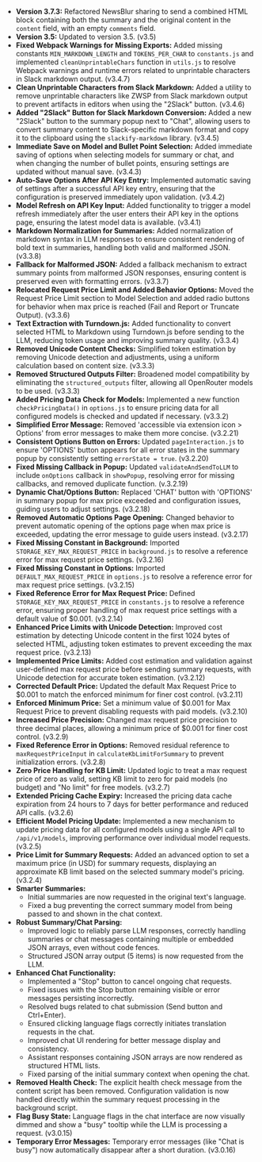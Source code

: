 - **Version 3.7.3:** Refactored NewsBlur sharing to send a combined HTML block containing both the summary and the original content in the `content` field, with an empty `comments` field.
- **Version 3.5:** Updated to version 3.5. (v3.5)
- **Fixed Webpack Warnings for Missing Exports:** Added missing constants `MIN_MARKDOWN_LENGTH` and `TOKENS_PER_CHAR` to `constants.js` and implemented `cleanUnprintableChars` function in `utils.js` to resolve Webpack warnings and runtime errors related to unprintable characters in Slack markdown output. (v3.4.7)
- **Clean Unprintable Characters from Slack Markdown:** Added a utility to remove unprintable characters like ZWSP from Slack markdown output to prevent artifacts in editors when using the "2Slack" button. (v3.4.6)
- **Added "2Slack" Button for Slack Markdown Conversion:** Added a new "2Slack" button to the summary popup next to "Chat", allowing users to convert summary content to Slack-specific markdown format and copy it to the clipboard using the `slackify-markdown` library. (v3.4.5)
- **Immediate Save on Model and Bullet Point Selection:** Added immediate saving of options when selecting models for summary or chat, and when changing the number of bullet points, ensuring settings are updated without manual save. (v3.4.3)
- **Auto-Save Options After API Key Entry:** Implemented automatic saving of settings after a successful API key entry, ensuring that the configuration is preserved immediately upon validation. (v3.4.2)
- **Model Refresh on API Key Input:** Added functionality to trigger a model refresh immediately after the user enters their API key in the options page, ensuring the latest model data is available. (v3.4.1)
- **Markdown Normalization for Summaries:** Added normalization of markdown syntax in LLM responses to ensure consistent rendering of bold text in summaries, handling both valid and malformed JSON. (v3.3.8)
- **Fallback for Malformed JSON:** Added a fallback mechanism to extract summary points from malformed JSON responses, ensuring content is preserved even with formatting errors. (v3.3.7)
- **Relocated Request Price Limit and Added Behavior Options:** Moved the Request Price Limit section to Model Selection and added radio buttons for behavior when max price is reached (Fail and Report or Truncate Output). (v3.3.6)
- **Text Extraction with Turndown.js:** Added functionality to convert selected HTML to Markdown using Turndown.js before sending to the LLM, reducing token usage and improving summary quality. (v3.3.4)
- **Removed Unicode Content Checks:** Simplified token estimation by removing Unicode detection and adjustments, using a uniform calculation based on content size. (v3.3.3)
- **Removed Structured Outputs Filter:** Broadened model compatibility by eliminating the `structured_outputs` filter, allowing all OpenRouter models to be used. (v3.3.3)
- **Added Pricing Data Check for Models:** Implemented a new function `checkPricingData()` in `options.js` to ensure pricing data for all configured models is checked and updated if necessary. (v3.3.2)
- **Simplified Error Message:** Removed 'accessible via extension icon > Options' from error messages to make them more concise. (v3.2.21)
- **Consistent Options Button on Errors:** Updated `pageInteraction.js` to ensure 'OPTIONS' button appears for all error states in the summary popup by consistently setting `errorState = true`. (v3.2.20)
- **Fixed Missing Callback in Popup:** Updated `validateAndSendToLLM` to include `onOptions` callback in `showPopup`, resolving error for missing callbacks, and removed duplicate function. (v.3.2.19)
- **Dynamic Chat/Options Button:** Replaced 'CHAT' button with 'OPTIONS' in summary popup for max price exceeded and configuration issues, guiding users to adjust settings. (v3.2.18)
- **Removed Automatic Options Page Opening:** Changed behavior to prevent automatic opening of the options page when max price is exceeded, updating the error message to guide users instead. (v3.2.17)
- **Fixed Missing Constant in Background:** Imported `STORAGE_KEY_MAX_REQUEST_PRICE` in `background.js` to resolve a reference error for max request price settings. (v3.2.16)
- **Fixed Missing Constant in Options:** Imported `DEFAULT_MAX_REQUEST_PRICE` in `options.js` to resolve a reference error for max request price settings. (v3.2.15)
- **Fixed Reference Error for Max Request Price:** Defined `STORAGE_KEY_MAX_REQUEST_PRICE` in `constants.js` to resolve a reference error, ensuring proper handling of max request price settings with a default value of $0.001. (v3.2.14)
- **Enhanced Price Limits with Unicode Detection:** Improved cost estimation by detecting Unicode content in the first 1024 bytes of selected HTML, adjusting token estimates to prevent exceeding the max request price. (v3.2.13)
- **Implemented Price Limits:** Added cost estimation and validation against user-defined max request price before sending summary requests, with Unicode detection for accurate token estimation. (v3.2.12)
- **Corrected Default Price:** Updated the default Max Request Price to $0.001 to match the enforced minimum for finer cost control. (v3.2.11)
- **Enforced Minimum Price:** Set a minimum value of $0.001 for Max Request Price to prevent disabling requests with paid models. (v3.2.10)
- **Increased Price Precision:** Changed max request price precision to three decimal places, allowing a minimum price of $0.001 for finer cost control. (v3.2.9)
- **Fixed Reference Error in Options:** Removed residual reference to `maxRequestPriceInput` in `calculateKbLimitForSummary` to prevent initialization errors. (v3.2.8)
- **Zero Price Handling for KB Limit:** Updated logic to treat a max request price of zero as valid, setting KB limit to zero for paid models (no budget) and "No limit" for free models. (v3.2.7)
- **Extended Pricing Cache Expiry:** Increased the pricing data cache expiration from 24 hours to 7 days for better performance and reduced API calls. (v3.2.6)
- **Efficient Model Pricing Update:** Implemented a new mechanism to update pricing data for all configured models using a single API call to `/api/v1/models`, improving performance over individual model requests. (v3.2.5)
- **Price Limit for Summary Requests:** Added an advanced option to set a maximum price (in USD) for summary requests, displaying an approximate KB limit based on the selected summary model's pricing. (v3.2.4)
- **Smarter Summaries:**
  - Initial summaries are now requested in the original text's language.
  - Fixed a bug preventing the correct summary model from being passed to and shown in the chat context.
- **Robust Summary/Chat Parsing:**
  - Improved logic to reliably parse LLM responses, correctly handling summaries or chat messages containing multiple or embedded JSON arrays, even without code fences.
  - Structured JSON array output (5 items) is now requested from the LLM.
- **Enhanced Chat Functionality:**
  - Implemented a "Stop" button to cancel ongoing chat requests.
  - Fixed issues with the Stop button remaining visible or error messages persisting incorrectly.
  - Resolved bugs related to chat submission (Send button and Ctrl+Enter).
  - Ensured clicking language flags correctly initiates translation requests in the chat.
  - Improved chat UI rendering for better message display and consistency.
  - Assistant responses containing JSON arrays are now rendered as structured HTML lists.
  - Fixed parsing of the initial summary context when opening the chat.
- **Removed Health Check:** The explicit health check message from the content script has been removed. Configuration validation is now handled directly within the summary request processing in the background script.
- **Flag Busy State:** Language flags in the chat interface are now visually dimmed and show a "busy" tooltip while the LLM is processing a request. (v3.0.15)
- **Temporary Error Messages:** Temporary error messages (like "Chat is busy") now automatically disappear after a short duration. (v3.0.16)
